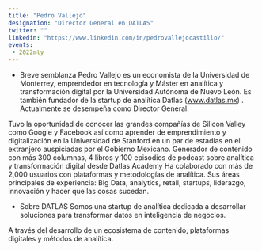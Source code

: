 ```yaml
---
title: "Pedro Vallejo"
designation: "Director General en DATLAS"
twitter: ""
linkedin: "https://www.linkedin.com/in/pedrovallejocastillo/"
events:
 - 2022mty
---
```


- Breve semblanza
Pedro Vallejo es un economista de la Universidad de Monterrey, emprendedor en tecnología y Máster en analítica y transformación digital por la Universidad Autónoma de Nuevo León. Es también fundador de la startup de analítica  Datlas (www.datlas.mx) . Actualmente se desempeña como Director General.

Tuvo la oportunidad de conocer las grandes compañías de Silicon Valley como Google y Facebook así como aprender de emprendimiento y digitalización en la Universidad de Stanford  en un par de estadías en el extranjero auspiciadas por el Gobierno Mexicano.
Generador de contenido con más 300 columnas, 4 libros y 100 episodios de podcast sobre analítica y transformación digital desde Datlas Academy
Ha colaborado con más de 2,000 usuarios con plataformas y metodologías  de analítica. Sus áreas principales de experiencia: Big Data, analytics, retail, startups, liderazgo, innovación y hacer que las cosas sucedan.

- Sobre DATLAS
Somos una startup de analítica dedicada a desarrollar soluciones para transformar datos en inteligencia de negocios.

A través del desarrollo de un ecosistema de contenido, plataformas digitales y métodos de analítica.